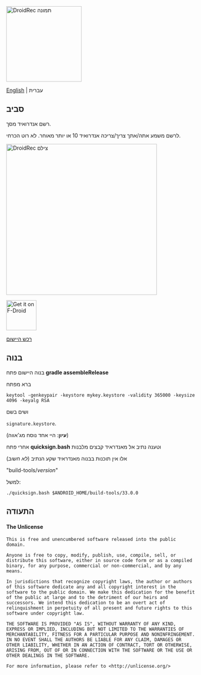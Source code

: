 <img src="icons_vector/app_icon.svg" alt="DroidRec תמונה" width="200"/>

[English](README.md) | עברית

## סביב
רשם אנדרואיד מסך.

לרשם משמע אתה/אתך צריך/צריכה אנדרואיד 10 או יותר מאוחר. לא רוט הכרחי.

<img src="metadata/iw/images/phoneScreenshots/1.jpg" alt="DroidRec צילם" width="400"/>

[<img src="https://fdroid.gitlab.io/artwork/badge/get-it-on.png"
     alt="Get it on F-Droid"
     height="80">](https://f-droid.org/packages/com.yakovlevegor.DroidRec/)

[רכש היישום](https://github.com/yakovlevegor/DroidRec/releases)

## בנוה
בנוה היישום פתח **gradle assembleRelease**

ברא מפתח

`keytool -genkeypair -keystore mykey.keystore -validity 365000 -keysize 4096 -keyalg RSA`

ושים בשם

`signature.keystore`.

(**עיון**: היי אחד נוסח מג'אווה)

אחרי פתח **quicksign.bash** וטענה נתיב אל מאנדראיד קבצים מלבנות

(*לא חשוב*) אלו אין תוכנות בבנוה מאנדראיד שקע הנתיב

"build-tools/*version*"

למשל:

`./quicksign.bash $ANDROID_HOME/build-tools/33.0.0`

## התעודה

#### The Unlicense
```
This is free and unencumbered software released into the public domain.

Anyone is free to copy, modify, publish, use, compile, sell, or
distribute this software, either in source code form or as a compiled
binary, for any purpose, commercial or non-commercial, and by any
means.

In jurisdictions that recognize copyright laws, the author or authors
of this software dedicate any and all copyright interest in the
software to the public domain. We make this dedication for the benefit
of the public at large and to the detriment of our heirs and
successors. We intend this dedication to be an overt act of
relinquishment in perpetuity of all present and future rights to this
software under copyright law.

THE SOFTWARE IS PROVIDED "AS IS", WITHOUT WARRANTY OF ANY KIND,
EXPRESS OR IMPLIED, INCLUDING BUT NOT LIMITED TO THE WARRANTIES OF
MERCHANTABILITY, FITNESS FOR A PARTICULAR PURPOSE AND NONINFRINGEMENT.
IN NO EVENT SHALL THE AUTHORS BE LIABLE FOR ANY CLAIM, DAMAGES OR
OTHER LIABILITY, WHETHER IN AN ACTION OF CONTRACT, TORT OR OTHERWISE,
ARISING FROM, OUT OF OR IN CONNECTION WITH THE SOFTWARE OR THE USE OR
OTHER DEALINGS IN THE SOFTWARE.

For more information, please refer to <http://unlicense.org/>
```
